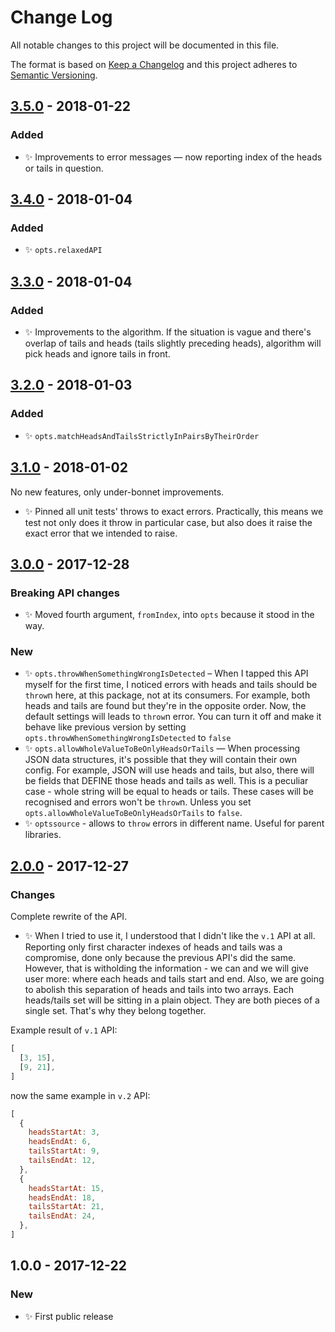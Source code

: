 # Change Log
All notable changes to this project will be documented in this file.

The format is based on [Keep a Changelog](http://keepachangelog.com/)
and this project adheres to [Semantic Versioning](http://semver.org/).

## [3.5.0] - 2018-01-22
### Added
- ✨ Improvements to error messages — now reporting index of the heads or tails in question.

## [3.4.0] - 2018-01-04
### Added
- ✨ `opts.relaxedAPI`

## [3.3.0] - 2018-01-04
### Added
- ✨ Improvements to the algorithm. If the situation is vague and there's overlap of tails and heads (tails slightly preceding heads), algorithm will pick heads and ignore tails in front.

## [3.2.0] - 2018-01-03
### Added
- ✨ `opts.matchHeadsAndTailsStrictlyInPairsByTheirOrder`

## [3.1.0] - 2018-01-02
No new features, only under-bonnet improvements.

- ✨ Pinned all unit tests' throws to exact errors. Practically, this means we test not only does it throw in particular case, but also does it raise the exact error that we intended to raise.

## [3.0.0] - 2017-12-28
### Breaking API changes
- ✨ Moved fourth argument, `fromIndex`, into `opts` because it stood in the way.

### New
- ✨ `opts.throwWhenSomethingWrongIsDetected` – When I tapped this API myself for the first time, I noticed errors with heads and tails should be `throw`n here, at this package, not at its consumers. For example, both heads and tails are found but they're in the opposite order. Now, the default settings will leads to `throw`n error. You can turn it off and make it behave like previous version by setting `opts.throwWhenSomethingWrongIsDetected` to `false`
- ✨ `opts.allowWholeValueToBeOnlyHeadsOrTails` — When processing JSON data structures, it's possible that they will contain their own config. For example, JSON will use heads and tails, but also, there will be fields that DEFINE those heads and tails as well. This is a peculiar case - whole string will be equal to heads or tails. These cases will be recognised and errors won't be `throw`n. Unless you set `opts.allowWholeValueToBeOnlyHeadsOrTails` to `false`.
- ✨ `optssource` - allows to `throw` errors in different name. Useful for parent libraries.

## [2.0.0] - 2017-12-27
### Changes
Complete rewrite of the API.

- ✨ When I tried to use it, I understood that I didn't like the `v.1` API at all. Reporting only first character indexes of heads and tails was a compromise, done only because the previous API's did the same. However, that is witholding the information - we can and we will give user more: where each heads and tails start and end. Also, we are going to abolish this separation of heads and tails into two arrays. Each heads/tails set will be sitting in a plain object. They are both pieces of a single set. That's why they belong together.

Example result of `v.1` API:

```js
[
  [3, 15],
  [9, 21],
]
```

now the same example in `v.2` API:

```js
[
  {
    headsStartAt: 3,
    headsEndAt: 6,
    tailsStartAt: 9,
    tailsEndAt: 12,
  },
  {
    headsStartAt: 15,
    headsEndAt: 18,
    tailsStartAt: 21,
    tailsEndAt: 24,
  },
]
```

## 1.0.0 - 2017-12-22
### New
- ✨ First public release

[3.5.0]: https://github.com/codsen/string-find-heads-tails/compare/v3.4.0...v3.5.0
[3.4.0]: https://github.com/codsen/string-find-heads-tails/compare/v3.3.0...v3.4.0
[3.3.0]: https://github.com/codsen/string-find-heads-tails/compare/v3.2.0...v3.3.0
[3.2.0]: https://github.com/codsen/string-find-heads-tails/compare/v3.1.0...v3.2.0
[3.1.0]: https://github.com/codsen/string-find-heads-tails/compare/v3.0.0...v3.1.0
[3.0.0]: https://github.com/codsen/string-find-heads-tails/compare/v2.0.0...v3.0.0
[2.0.0]: https://github.com/codsen/string-find-heads-tails/compare/v1.0.0...v2.0.0

